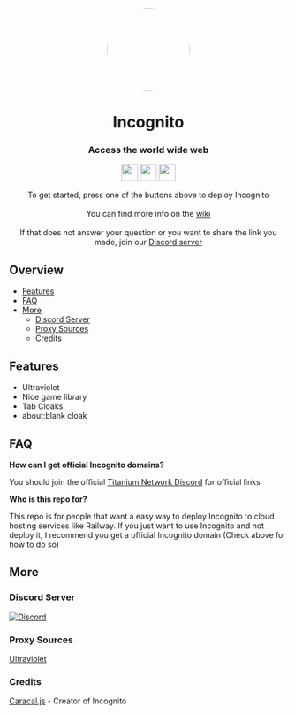 <div align="center">
         
<img style="border-radius:50%" height="150px" src="https://raw.githubusercontent.com/IDontCodee/Incognito/main/static/index.svg">

<h1>Incognito</h1>

<h3>Access the world wide web</h3>

</div>

<p align="center">
<a href="https://heroku.com/deploy?template=https://github.com/IDontCodee/Incognito"><img height="30px" src="https://img.shields.io/badge/heroku-%23430098.svg?style=for-the-badge&logo=heroku&logoColor=white"><img></a>
<a href="https://github.com/IDontCodee/Incognito/wiki/About-Replit..."><img height="30px" src="https://raw.githubusercontent.com/IDontCodee/Incognito/main/deploy/replit.svg"><img></a>
<a href="https://railway.app/new/template?template=https://github.com/IDontCodee/Incognito"><img height="30px" src="https://img.shields.io/badge/Railway-%234f0599.svg?style=for-the-badge&logo=railway&logoColor=white"><img></a>
</p>
         
<div align="center">
         To get started, press one of the buttons above to deploy Incognito
         <br>
         <br>
         You can find more info on the <a href="https://github.com/IDontCodee/Incognito/">wiki</a>
         <br>
         <br>
         If that does not answer your question or you want to share the link you made, join our <a href="#discord-server">Discord server</a>
</div>

## Overview

- [Features](#features)
- [FAQ](#faq)
- [More](#more)
  - [Discord Server](#discord-server)
  - [Proxy Sources](#proxy-sources)
  - [Credits](#credits)


## Features

- Ultraviolet
- Nice game library
- Tab Cloaks
- about:blank cloak

## FAQ

**How can I get official Incognito domains?**

You should join the official [Titanium Network Discord](https://discord.gg/unblock) for official links

**Who is this repo for?**

This repo is for people that want a easy way to deploy Incognito to cloud hosting services like Railway. If you just want to use Incognito and not deploy it, I recommend you get a official Incognito domain (Check above for how to do so)

## More

### Discord Server

[![Discord](https://img.shields.io/badge/Discord-%237289DA.svg?style=for-the-badge&logo=discord&logoColor=white)](https://discord.gg/J3VPy5Vy8x)

### Proxy Sources

[Ultraviolet](https://github.com/titaniumnetwork-dev/Ultraviolet)

### Credits

[Caracal.js](https://github.com/caracal-js) - Creator of Incognito
